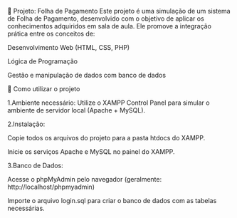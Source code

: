 📄 Projeto: Folha de Pagamento
Este projeto é uma simulação de um sistema de Folha de Pagamento, desenvolvido com o objetivo de aplicar os conhecimentos adquiridos em sala de aula. Ele promove a integração prática entre os conceitos de:

Desenvolvimento Web (HTML, CSS, PHP)

Lógica de Programação

Gestão e manipulação de dados com banco de dados

🔧 Como utilizar o projeto

1.Ambiente necessário:
Utilize o XAMPP Control Panel para simular o ambiente de servidor local (Apache + MySQL).

2.Instalação:

Copie todos os arquivos do projeto para a pasta htdocs do XAMPP.

Inicie os serviços Apache e MySQL no painel do XAMPP.

3.Banco de Dados:

Acesse o phpMyAdmin pelo navegador (geralmente: http://localhost/phpmyadmin)

Importe o arquivo login.sql para criar o banco de dados com as tabelas necessárias.
